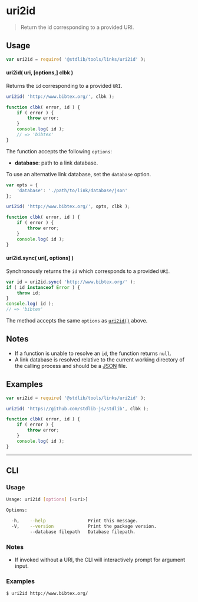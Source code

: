 # uri2id

> Return the id corresponding to a provided URI.

<!-- Section to include introductory text. Make sure to keep an empty line after the intro `section` element and another before the `/section` close. -->

<section class="intro">

</section>

<!-- /.intro -->

<!-- Package usage documentation. -->

<section class="usage">

## Usage

```javascript
var uri2id = require( '@stdlib/tools/links/uri2id' );
```

<a name="async"></a>

#### uri2id( uri, \[options,] clbk )

Returns the `id` corresponding to a provided `URI`.

```javascript
uri2id( 'http://www.bibtex.org/', clbk );

function clbk( error, id ) {
    if ( error ) {
        throw error;
    }
    console.log( id );
    // => 'bibtex'
}
```

The function accepts the following `options`:

-   **database**: path to a link database.

To use an alternative link database, set the `database` option.

```javascript
var opts = {
    'database': './path/to/link/database/json'
};

uri2id( 'http://www.bibtex.org/', opts, clbk );

function clbk( error, id ) {
    if ( error ) {
        throw error;
    }
    console.log( id );
}
```

#### uri2id.sync( uri\[, options] )

Synchronously returns the `id` which corresponds to a provided `URI`.

```javascript
var id = uri2id.sync( 'http://www.bibtex.org/' );
if ( id instanceof Error ) {
    throw id;
}
console.log( id );
// => 'bibtex'
```

The method accepts the same `options` as [`uri2id()`](#async) above.

</section>

<!-- /.usage -->

<!-- Package usage notes. Make sure to keep an empty line after the `section` element and another before the `/section` close. -->

<section class="notes">

## Notes

-   If a function is unable to resolve an `id`, the function returns `null`.
-   A link database is resolved relative to the current working directory of the calling process and should be a [JSON][json] file.

</section>

<!-- /.notes -->

<!-- Package usage examples. -->

<section class="examples">

## Examples

```javascript
var uri2id = require( '@stdlib/tools/links/uri2id' );

uri2id( 'https://github.com/stdlib-js/stdlib', clbk );

function clbk( error, id ) {
    if ( error ) {
        throw error;
    }
    console.log( id );
}
```

</section>

<!-- /.examples -->

<!-- Section for describing a command-line interface. -->

* * *

<section class="cli">

## CLI

<!-- CLI usage documentation. -->

<section class="usage">

### Usage

```bash
Usage: uri2id [options] [<uri>]

Options:

  -h,    --help                Print this message.
  -V,    --version             Print the package version.
         --database filepath   Database filepath.
```

</section>

<!-- /.usage -->

<!-- CLI usage notes. Make sure to keep an empty line after the `section` element and another before the `/section` close. -->

<section class="notes">

### Notes

-   If invoked without a URI, the CLI will interactively prompt for argument input.

</section>

<!-- /.notes -->

<!-- CLI usage examples. -->

<section class="examples">

### Examples

```bash
$ uri2id http://www.bibtex.org/
```

</section>

<!-- /.examples -->

</section>

<!-- /.cli -->

<!-- Section to include cited references. If references are included, add a horizontal rule *before* the section. Make sure to keep an empty line after the `section` element and another before the `/section` close. -->

<section class="references">

</section>

<!-- /.references -->

<!-- Section for all links. Make sure to keep an empty line after the `section` element and another before the `/section` close. -->

<section class="links">

[json]: http://www.json.org/

</section>

<!-- /.links -->
